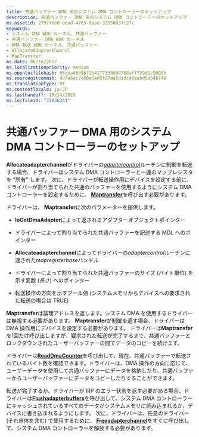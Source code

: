 ```yaml
---
title: 共通バッファー DMA 用のシステム DMA コントローラーのセットアップ
description: 共通バッファー DMA 用のシステム DMA コントローラーのセットアップ
ms.assetid: 279776e0-dead-4763-9aae-33950837c27c
keywords:
- システム DMA WDK カーネル、共通バッファー
- 共通バッファー DMA WDK カーネル
- DMA 転送 WDK カーネル、共通バッファー
- AllocateAdapterChannel
- MapTransfer
ms.date: 06/16/2017
ms.localizationpriority: medium
ms.openlocfilehash: 65dea46b56f2b4177338d34768aff729d1c9098b
ms.sourcegitcommit: 4b7a6ac7c68e6ad6f27da5d1dc4deabd5d34b748
ms.translationtype: MT
ms.contentlocale: ja-JP
ms.lasthandoff: 10/24/2019
ms.locfileid: "72836341"
---
```

# <a name="setting-up-the-system-dma-controller-for-common-buffer-dma"></a>共通バッファー DMA 用のシステム DMA コントローラーのセットアップ





**Allocateadapterchannel**がドライバーの[*adaptercontrol*](https://docs.microsoft.com/windows-hardware/drivers/ddi/wdm/nc-wdm-driver_control)ルーチンに制御を転送する場合、ドライバーはシステム DMA コントローラーと一連のマップレジスタを "所有" します。 次に、ドライバーが転送操作用にデバイスを設定する前に、ドライバーが割り当てられた共通のバッファーを使用するようにシステム DMA コントローラーを設定するために、 [**Maptransfer**](https://docs.microsoft.com/windows-hardware/drivers/ddi/wdm/nc-wdm-pmap_transfer)を呼び出す必要があります。

ドライバーは、 **Maptransfer**に次のパラメーターを提供します。

-   **IoGetDmaAdapter**によって返されるアダプターオブジェクトポインター

-   ドライバーによって割り当てられた共通バッファーを記述する MDL へのポインター

-   **Allocateadapterchannel**によってドライバーの*adaptercontrol*ルーチンに渡された*mapregisterbase*ハンドル

-   ドライバーによって割り当てられた共通バッファーのサイズ (バイト単位) を示す変数 (*長さ*) へのポインター

-   転送操作の方向を示すブール値 (システムメモリからデバイスへの要求された転送の場合は TRUE)

**Maptransfer**は論理アドレスを返します。システム DMA を使用するドライバーは無視する必要があります。 **Maptransfer**が制御を返す場合、ドライバーは DMA 操作用にデバイスを設定する必要があります。 ドライバーは**Maptransfer**を1回だけ呼び出しますが、要求された転送が完了するまで、共通バッファーとロックダウンされたユーザーバッファーの間でデータのコピーを続けます。

ドライバーは[**ReadDmaCounter**](https://docs.microsoft.com/windows-hardware/drivers/ddi/wdm/nc-wdm-pread_dma_counter)を呼び出して、現在、共通バッファーで転送されているバイト数を確認できます。ドライバーは、DMA 操作の方向に応じて、ユーザーデータを使用して共通バッファーにデータを格納したり、共通バッファーからユーザーバッファーにデータをコピーしたりすることができます。

転送が完了するか、ドライバーが IRP のエラー状態を返す必要がある場合、ドライバーは[**Flushadapterbuffers**](https://docs.microsoft.com/windows-hardware/drivers/ddi/wdm/nc-wdm-pflush_adapter_buffers)を呼び出して、システム DMA コントローラーにキャッシュされているすべてのデータがシステムメモリに読み込まれるか、デバイスに書き込まれるようにします。 次に、ドライバーは、任意のドライバー (それ自体を含む) で使用するために、 [**Freeadapterchannel**](https://docs.microsoft.com/windows-hardware/drivers/ddi/wdm/nc-wdm-pfree_adapter_channel)をすぐに呼び出して、システム DMA コントローラーを解放する必要があります。

 

 




